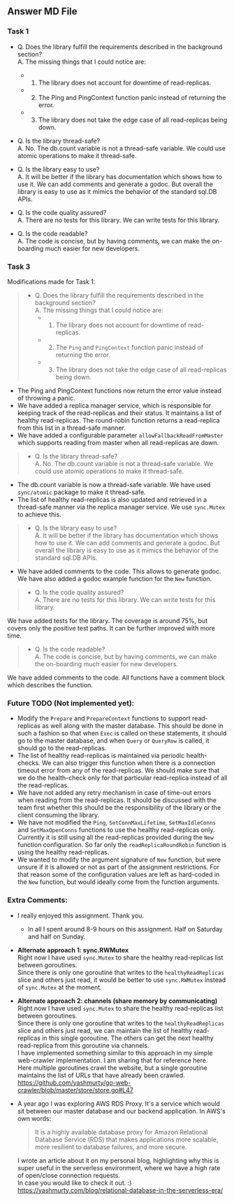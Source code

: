 ## Answer MD File

### Task 1

- Q. Does the library fulfill the requirements described in the background section?    
A. The missing things that I could notice are: 
  - 1. The library does not account for downtime of read-replicas.
  - 2. The Ping and PingContext function panic instead of returning the error.
  - 3. The library does not take the edge case of all read-replicas being down.

- Q. Is the library thread-safe?    
A. No. The db.count variable is not a thread-safe variable. We could use atomic operations to make it thread-safe.

- Q. Is the library easy to use?    
A. It will be better if the library has documentation which shows how to use it. We can add comments and generate a godoc. But overall the library is easy to use as it mimics the behavior of the standard  sql.DB APIs.

- Q. Is the code quality assured?    
A. There are no tests for this library. We can write tests for this library. 

- Q. Is the code readable?    
A. The code is concise, but by having comments, we can make the on-boarding much easier for new developers.


### Task 3

Modifications made for Task 1:
> - Q. Does the library fulfill the requirements described in the background section?    
> A. The missing things that I could notice are: 
>   - 1. The library does not account for downtime of read-replicas.
>   - 2. The `Ping` and `PingContext` function panic instead of returning the error.
>   - 3. The library does not take the edge case of all read-replicas being down.

- The Ping and PingContext functions now return the error value instead of throwing a panic.
- We have added a replica manager service, which is responsible for keeping track of the read-replicas and their status. It maintains a list of healthy read-replicas. The round-robin function returns a read-replica from this list in a thread-safe manner.
- We have added a configurable parameter `allowFallbackReadFromMaster` which supports reading from master when all read-replicas are down.


> - Q. Is the library thread-safe?    
> A. No. The db.count variable is not a thread-safe variable. We could use atomic operations to make it thread-safe.

- The db.count variable is now a thread-safe variable. We have used `sync/atomic` package to make it thread-safe.
- The list of healthy read-replicas is also updated and retrieved in a thread-safe manner via the replica manager service. We use `sync.Mutex` to achieve this.


> - Q. Is the library easy to use?    
> A. It will be better if the library has documentation which shows how to use it. We can add comments and generate a godoc. But overall the library is easy to use as it mimics the behavior of the standard  sql.DB APIs.

- We have added comments to the code. This allows to generate godoc. We have also added a godoc example function for
the `New` function.

> - Q. Is the code quality assured?    
> A. There are no tests for this library. We can write tests for this library. 

We have added tests for the library. The coverage is around 75%, but covers only the positive test paths. It can be further improved with more time.

> - Q. Is the code readable?    
A. The code is concise, but by having comments, we can make the on-boarding much easier for new developers.

We have added comments to the code. All functions have a comment block which describes the function.

### Future TODO (Not implemented yet):
- Modify the `Prepare` and `PrepareContext` functions to support read-replicas as well along with the master database. This should be done in such a fashion so that when `Exec` is called on these statements, it should go to the master database, and when `Query` or `QueryRow` is called, it should go to the read-replicas.
- The list of healthy read-replicas is maintained via periodic health-checks. We can also trigger this function when there is a connection timeout error from any of the read-replicas. We should make sure that we do the health-check only for that particular read-replica instead of all the read-replicas.
- We have not added any retry mechanism in case of time-out errors when reading from the read-replicas. It should be discussed with the team first whether this should be the responsibility of the library or the client consuming the library.
- We have not modified the `Ping`, `SetConnMaxLifetime`, `SetMaxIdleConns` and `SetMaxOpenConns` functions to use the healthy read-replicas only. Currently it is still using all the read-replicas provided during the `New` function configuration. So far only the `readReplicaRoundRobin` function is using the healthy read-replicas.
- We wanted to modify the argument signature of `New` function, but were unsure if it is allowed or not as part of the assignment restrictions. For that reason some of the configuration values are left as hard-coded in the `New` function, but would ideally come from the function arguments.

### Extra Comments:
- I really enjoyed this assignment. Thank you. 
  - In all I spent around 8-9 hours on this assignment. Half on Saturday and half on Sunday.

- **Alternate approach 1: sync.RWMutex**  
  Right now I have used `sync.Mutex` to share the healthy read-replicas list between goroutines.  
  Since there is only one goroutine that writes to the `healthyReadReplicas` slice and others just read, it would be better to use `sync.RWMutex` instead of `sync.Mutex` at the moment.

- **Alternate approach 2: channels (share memory by communicating)**  
  Right now I have used `sync.Mutex` to share the healthy read-replicas list between goroutines.  
  Since there is only one goroutine that writes to the `healthyReadReplicas` slice and others just read, we can maintain the list of healthy read-replicas in this single goroutine. The others can get the next healthy read-replica from this goroutine via channels.  
  I have implemented something similar to this approach in my simple web-crawler implementation. I am sharing that for reference here.  
  Here multiple goroutines crawl the website, but a single goroutine maintains the list of URLs that have already been crawled.  
  https://github.com/yashmurty/go-web-crawler/blob/master/store/store.go#L47 


- A year ago I was exploring AWS RDS Proxy. It's a service which would sit between our master database and our backend application. In AWS's own words:
  > It is a highly available database proxy for Amazon Relational Database Service (RDS) that makes applications more scalable, more resilient to database failures, and more secure.
  
  I wrote an article about it on my personal blog, highlighting why this is super useful in the serverless environment, where we have a high rate of open/close connection requests.  
  In case you would like to check it out. :)  
https://yashmurty.com/blog/relational-database-in-the-serverless-era/